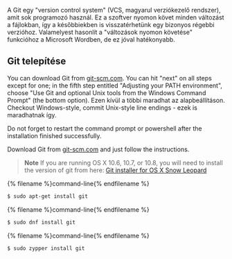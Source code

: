 A Git egy "version control system" (VCS, magyarul verziókezelő rendszer), amit sok programozó használ. Ez a szoftver nyomon követ minden változást a fájlokban, így a későbbiekben is visszatérhetünk egy bizonyos régebbi verzióhoz. Valamelyest hasonlít a "változások nyomon követése" funkcióhoz a Microsoft Wordben, de ez jóval hatékonyabb.

## Git telepítése

<!--sec data-title="Windows" data-id="git_install_windows"
data-collapse=true ces-->

You can download Git from [git-scm.com](https://git-scm.com/). You can hit "next" on all steps except for one; in the fifth step entitled "Adjusting your PATH environment", choose "Use Git and optional Unix tools from the Windows Command Prompt" (the bottom option). Ezen kívül a többi maradhat az alapbeállításon. Checkout Windows-style, commit Unix-style line endings - ezek is maradhatnak így.

Do not forget to restart the command prompt or powershell after the installation finished successfully. <!--endsec-->

<!--sec data-title="OS X" data-id="git_install_OSX"
data-collapse=true ces-->

Download Git from [git-scm.com](https://git-scm.com/) and just follow the instructions.

> **Note** If you are running OS X 10.6, 10.7, or 10.8, you will need to install the version of git from here: [Git installer for OS X Snow Leopard](https://sourceforge.net/projects/git-osx-installer/files/git-2.3.5-intel-universal-snow-leopard.dmg/download)

<!--endsec-->

<!--sec data-title="Debian or Ubuntu" data-id="git_install_debian_ubuntu"
data-collapse=true ces-->

{% filename %}command-line{% endfilename %}

```bash
$ sudo apt-get install git
```

<!--endsec-->

<!--sec data-title="Fedora" data-id="git_install_fedora"
data-collapse=true ces-->

{% filename %}command-line{% endfilename %}

```bash
$ sudo dnf install git
```

<!--endsec-->

<!--sec data-title="openSUSE" data-id="git_install_openSUSE"
data-collapse=true ces-->

{% filename %}command-line{% endfilename %}

```bash
$ sudo zypper install git
```

<!--endsec-->